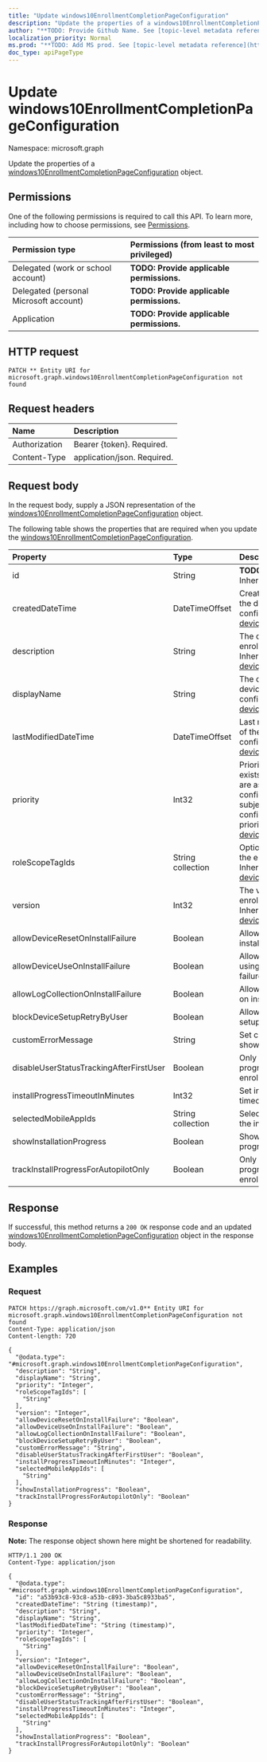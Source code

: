 ```yaml
---
title: "Update windows10EnrollmentCompletionPageConfiguration"
description: "Update the properties of a windows10EnrollmentCompletionPageConfiguration object."
author: "**TODO: Provide Github Name. See [topic-level metadata reference](https://msgo.azurewebsites.net/add/document/guidelines/metadata.html#topic-level-metadata)**"
localization_priority: Normal
ms.prod: "**TODO: Add MS prod. See [topic-level metadata reference](https://msgo.azurewebsites.net/add/document/guidelines/metadata.html#topic-level-metadata)**"
doc_type: apiPageType
---
```


# Update windows10EnrollmentCompletionPageConfiguration
Namespace: microsoft.graph



Update the properties of a [windows10EnrollmentCompletionPageConfiguration](../resources/windows10enrollmentcompletionpageconfiguration.md) object.

## Permissions
One of the following permissions is required to call this API. To learn more, including how to choose permissions, see [Permissions](/graph/permissions-reference).

|Permission type|Permissions (from least to most privileged)|
|:---|:---|
|Delegated (work or school account)|**TODO: Provide applicable permissions.**|
|Delegated (personal Microsoft account)|**TODO: Provide applicable permissions.**|
|Application|**TODO: Provide applicable permissions.**|

## HTTP request

<!-- {
  "blockType": "ignored"
}
-->
``` http
PATCH ** Entity URI for microsoft.graph.windows10EnrollmentCompletionPageConfiguration not found
```

## Request headers
|Name|Description|
|:---|:---|
|Authorization|Bearer {token}. Required.|
|Content-Type|application/json. Required.|

## Request body
In the request body, supply a JSON representation of the [windows10EnrollmentCompletionPageConfiguration](../resources/windows10enrollmentcompletionpageconfiguration.md) object.

The following table shows the properties that are required when you update the [windows10EnrollmentCompletionPageConfiguration](../resources/windows10enrollmentcompletionpageconfiguration.md).

|Property|Type|Description|
|:---|:---|:---|
|id|String|**TODO: Add Description** Inherited from [entity](../resources/entity.md)|
|createdDateTime|DateTimeOffset|Created date time in UTC of the device enrollment configuration Inherited from [deviceEnrollmentConfiguration](../resources/deviceenrollmentconfiguration.md)|
|description|String|The description of the device enrollment configuration Inherited from [deviceEnrollmentConfiguration](../resources/deviceenrollmentconfiguration.md)|
|displayName|String|The display name of the device enrollment configuration Inherited from [deviceEnrollmentConfiguration](../resources/deviceenrollmentconfiguration.md)|
|lastModifiedDateTime|DateTimeOffset|Last modified date time in UTC of the device enrollment configuration Inherited from [deviceEnrollmentConfiguration](../resources/deviceenrollmentconfiguration.md)|
|priority|Int32|Priority is used when a user exists in multiple groups that are assigned enrollment configuration. Users are subject only to the configuration with the lowest priority value. Inherited from [deviceEnrollmentConfiguration](../resources/deviceenrollmentconfiguration.md)|
|roleScopeTagIds|String collection|Optional role scope tags for the enrollment restrictions. Inherited from [deviceEnrollmentConfiguration](../resources/deviceenrollmentconfiguration.md)|
|version|Int32|The version of the device enrollment configuration Inherited from [deviceEnrollmentConfiguration](../resources/deviceenrollmentconfiguration.md)|
|allowDeviceResetOnInstallFailure|Boolean|Allow or block device reset on installation failure|
|allowDeviceUseOnInstallFailure|Boolean|Allow the user to continue using the device on installation failure|
|allowLogCollectionOnInstallFailure|Boolean|Allow or block log collection on installation failure|
|blockDeviceSetupRetryByUser|Boolean|Allow the user to retry the setup on installation failure|
|customErrorMessage|String|Set custom error message to show upon installation failure|
|disableUserStatusTrackingAfterFirstUser|Boolean|Only show installation progress for first user post enrollment|
|installProgressTimeoutInMinutes|Int32|Set installation progress timeout in minutes|
|selectedMobileAppIds|String collection|Selected applications to track the installation status|
|showInstallationProgress|Boolean|Show or hide installation progress to user|
|trackInstallProgressForAutopilotOnly|Boolean|Only show installation progress for Autopilot enrollment scenarios|



## Response

If successful, this method returns a `200 OK` response code and an updated [windows10EnrollmentCompletionPageConfiguration](../resources/windows10enrollmentcompletionpageconfiguration.md) object in the response body.

## Examples

### Request
<!-- {
  "blockType": "request",
  "name": "update_windows10enrollmentcompletionpageconfiguration"
}
-->
``` http
PATCH https://graph.microsoft.com/v1.0** Entity URI for microsoft.graph.windows10EnrollmentCompletionPageConfiguration not found
Content-Type: application/json
Content-length: 720

{
  "@odata.type": "#microsoft.graph.windows10EnrollmentCompletionPageConfiguration",
  "description": "String",
  "displayName": "String",
  "priority": "Integer",
  "roleScopeTagIds": [
    "String"
  ],
  "version": "Integer",
  "allowDeviceResetOnInstallFailure": "Boolean",
  "allowDeviceUseOnInstallFailure": "Boolean",
  "allowLogCollectionOnInstallFailure": "Boolean",
  "blockDeviceSetupRetryByUser": "Boolean",
  "customErrorMessage": "String",
  "disableUserStatusTrackingAfterFirstUser": "Boolean",
  "installProgressTimeoutInMinutes": "Integer",
  "selectedMobileAppIds": [
    "String"
  ],
  "showInstallationProgress": "Boolean",
  "trackInstallProgressForAutopilotOnly": "Boolean"
}
```


### Response
**Note:** The response object shown here might be shortened for readability.
<!-- {
  "blockType": "response",
  "truncated": true
}
-->
``` http
HTTP/1.1 200 OK
Content-Type: application/json

{
  "@odata.type": "#microsoft.graph.windows10EnrollmentCompletionPageConfiguration",
  "id": "a53b93c8-93c8-a53b-c893-3ba5c8933ba5",
  "createdDateTime": "String (timestamp)",
  "description": "String",
  "displayName": "String",
  "lastModifiedDateTime": "String (timestamp)",
  "priority": "Integer",
  "roleScopeTagIds": [
    "String"
  ],
  "version": "Integer",
  "allowDeviceResetOnInstallFailure": "Boolean",
  "allowDeviceUseOnInstallFailure": "Boolean",
  "allowLogCollectionOnInstallFailure": "Boolean",
  "blockDeviceSetupRetryByUser": "Boolean",
  "customErrorMessage": "String",
  "disableUserStatusTrackingAfterFirstUser": "Boolean",
  "installProgressTimeoutInMinutes": "Integer",
  "selectedMobileAppIds": [
    "String"
  ],
  "showInstallationProgress": "Boolean",
  "trackInstallProgressForAutopilotOnly": "Boolean"
}
```

